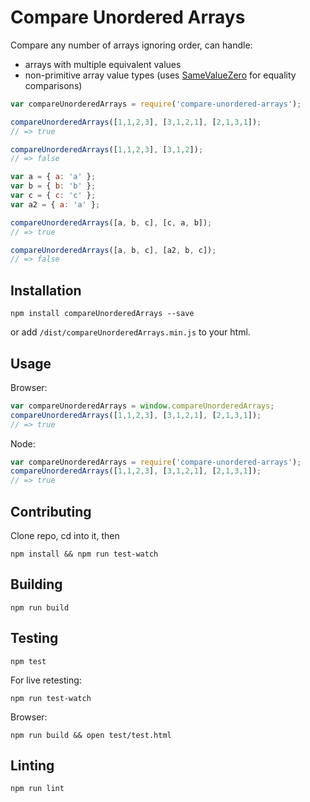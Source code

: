 # Compare Unordered Arrays

Compare any number of arrays ignoring order, can handle:
 - arrays with multiple equivalent values
 - non-primitive array value types (uses [SameValueZero](http://ecma-international.org/ecma-262/6.0/#sec-samevaluezero) for equality comparisons)

```javascript
var compareUnorderedArrays = require('compare-unordered-arrays');

compareUnorderedArrays([1,1,2,3], [3,1,2,1], [2,1,3,1]);
// => true

compareUnorderedArrays([1,1,2,3], [3,1,2]);
// => false

var a = { a: 'a' };
var b = { b: 'b' };
var c = { c: 'c' };
var a2 = { a: 'a' };

compareUnorderedArrays([a, b, c], [c, a, b]);
// => true

compareUnorderedArrays([a, b, c], [a2, b, c]);
// => false
```

## Installation

```
npm install compareUnorderedArrays --save
```
or add `/dist/compareUnorderedArrays.min.js` to your html.

## Usage

Browser:

```javascript
var compareUnorderedArrays = window.compareUnorderedArrays;
compareUnorderedArrays([1,1,2,3], [3,1,2,1], [2,1,3,1]);
// => true
```

Node:

```javascript
var compareUnorderedArrays = require('compare-unordered-arrays');
compareUnorderedArrays([1,1,2,3], [3,1,2,1], [2,1,3,1]);
// => true
```

## Contributing

Clone repo, cd into it, then
```
npm install && npm run test-watch
```

## Building

```
npm run build
```

## Testing

```
npm test
```
For live retesting:
```
npm run test-watch
```
Browser:
```
npm run build && open test/test.html
```

## Linting

```
npm run lint
```